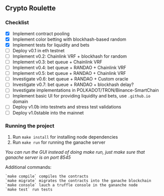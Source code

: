 Crypto Roulette
---

### Checklist
- [x] Implement contract pooling
- [x] Implement color betting with blockhash-based random 
- [x] Implement tests for liquidity and bets
- [ ] Deploy v0.1 in eth testnet
- [ ] Implement v0.2: Chainlink VRF + blockhash for random
- [ ] Implement v0.3: bet queue + Chainlink VRF
- [ ] Implement v0.4: bet queue + RANDAO + Chainlink VRF
- [ ] Implement v0.5: bet queue + RANDAO + Chainlink VRF
- [ ] Investigate v0.6: bet queue + RANDAO + Custom oracle
- [ ] Investigate v0.7: bet queue + RANDAO + blockhash delay?
- [ ] Investigate implementations in POLKADOT/TRON/Binance-SmartChain 
- [ ] Implement basic UI for providing liquidity and bets, use `.github.io` domain
- [ ] Deploy v1.0b into testnets and stress test validations
- [ ] Deploy v1.0stable into the mainnet

### Running the project
1. Run `make install` for installing node dependencies
2. Run `make run` for running the ganache server

_You can run the GUI instead of doing make run, just make sure that ganache server is on port 8545_

Additional commands:
```
`make compile` compiles the contracts
`make migrate` migrates the contracts into the ganache blockchain
`make console` lauch a truffle console in the gananche node
`make test` run tests
```